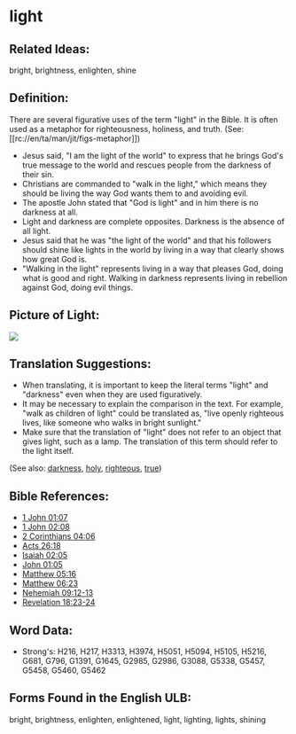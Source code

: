 # light

## Related Ideas:

bright, brightness, enlighten, shine

## Definition:

There are several figurative uses of the term "light" in the Bible. It is often used as a metaphor for righteousness, holiness, and truth. (See: [[rc://en/ta/man/jit/figs-metaphor]])

* Jesus said, "I am the light of the world" to express that he brings God's true message to the world and rescues people from the darkness of their sin.
* Christians are commanded to "walk in the light," which means they should be living the way God wants them to and avoiding evil.
* The apostle John stated that "God is light" and in him there is no darkness at all.
* Light and darkness are complete opposites. Darkness is the absence of all light.
* Jesus said that he was "the light of the world" and that his followers should shine like lights in the world by living in a way that clearly shows how great God is.
* "Walking in the light" represents living in a way that pleases God, doing what is good and right. Walking in darkness represents living in rebellion against God, doing evil things.

## Picture of Light:

<a href="https://content.bibletranslationtools.org/WycliffeAssociates/en_tw/raw/branch/master/PNGs/l/Light.png"><img src="https://content.bibletranslationtools.org/WycliffeAssociates/en_tw/raw/branch/master/PNGs/l/Light.png" ></a>

## Translation Suggestions:

* When translating, it is important to keep the literal terms "light" and "darkness" even when they are used figuratively.
* It may be necessary to explain the comparison in the text. For example, "walk as children of light" could be translated as, "live openly righteous lives, like someone who walks in bright sunlight."
* Make sure that the translation of "light" does not refer to an object that gives light, such as a lamp. The translation of this term should refer to the light itself.

(See also: [darkness](../other/darkness.md), [holy](../kt/holy.md), [righteous](../kt/righteous.md), [true](../kt/true.md))

## Bible References:

* [1 John 01:07](rc://en/tn/help/1jn/01/07)
* [1 John 02:08](rc://en/tn/help/1jn/02/08)
* [2 Corinthians 04:06](rc://en/tn/help/2co/04/06)
* [Acts 26:18](rc://en/tn/help/act/26/18)
* [Isaiah 02:05](rc://en/tn/help/isa/02/05)
* [John 01:05](rc://en/tn/help/jhn/01/05)
* [Matthew 05:16](rc://en/tn/help/mat/05/16)
* [Matthew 06:23](rc://en/tn/help/mat/06/23)
* [Nehemiah 09:12-13](rc://en/tn/help/neh/09/12)
* [Revelation 18:23-24](rc://en/tn/help/rev/18/23)

## Word Data:

* Strong's: H216, H217, H3313, H3974, H5051, H5094, H5105, H5216, G681, G796, G1391, G1645, G2985, G2986, G3088, G5338, G5457, G5458, G5460, G5462

## Forms Found in the English ULB:

bright, brightness, enlighten, enlightened, light, lighting, lights, shining


